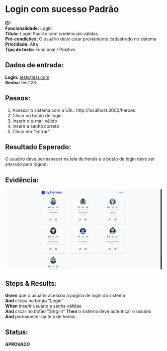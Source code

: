 # Login com sucesso Padrão

**ID:**  
**Funcionalidade:** Login  
**Título:** Login Padrão com credenciais válidas  
**Pré-condições:** O usuário deve estar previamente cadastrado no sistema  
**Prioridade:** Alta  
**Tipo de teste:** Funcional / Positivo  


## Dados de entrada:
**Login:** test@test.com  
**Senha:** test123  

## Passos:
1. Acessar o sistema com a URL: http://localhost:3000/heroes  
2. Clicar no botão de login  
3. Inserir o e-mail válido  
4. Inserir a senha correta  
5. Clicar em "Entrar"


## Resultado Esperado:
O usuário deve permanecer na tela de heróis e o botão de login deve ser alterado para logout.  

## Evidência:
![Login com sucesso](../evidencias/login-sucesso.png)

## Steps & Results:
**Given** que o usuário acessou a página de login do sistema  
**And** clicou no botão "Login"  
**When** inserir usuário e senha válidas  
**And** clicar no botão "Sing In" 
**Then** o sistema deve autenticar o usuário  
**And** permanecer na tela de heróis.  

## Status:
**APROVADO**
